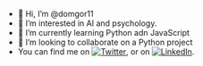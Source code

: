 - 👋 Hi, I’m @domgor11
- 👀 I’m interested in AI and psychology.
- 🌱 I’m currently learning Python adn JavaScript
- 💞️ I’m looking to collaborate on a Python project
- You can find me on [![Twitter][1.2]][1], or on [![LinkedIn][2.2]][2].

<!-- Icons -->

[1.2]: http://i.imgur.com/wWzX9uB.png (twitter icon without padding)
[2.2]: https://image.flaticon.com/icons/png/512/174/174857.png

<!-- Links to your social media accounts -->

[1]: https://twitter.com/DominikaGorgosz
[2]: https://www.linkedin.com/in/dominika-gorgosz-146a03188/

<!---
domgor11/domgor11 is a ✨ special ✨ repository because its `README.md` (this file) appears on your GitHub profile.
You can click the Preview link to take a look at your changes.
--->
